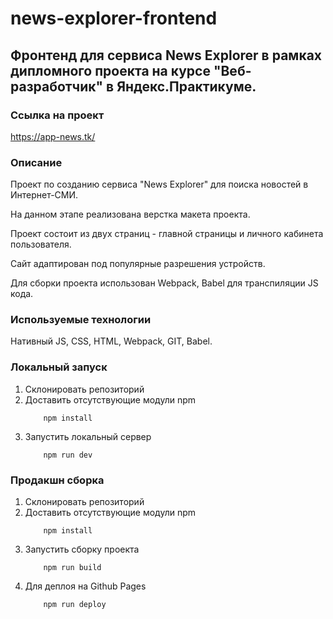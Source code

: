 # news-explorer-frontend

## Фронтенд для сервиса News Explorer в рамках дипломного проекта на курсе "Веб-разработчик" в Яндекс.Практикуме.

### Ссылка на проект
https://app-news.tk/

### Описание

Проект по созданию сервиса "News Explorer" для поиска новостей в Интернет-СМИ.

На данном этапе реализована верстка макета проекта.

Проект состоит из двух страниц - главной страницы и личного кабинета пользователя.

Сайт адаптирован под популярные разрешения устройств.

Для сборки проекта использован Webpack, Babel для транспиляции JS кода.

### Используемые технологии

Нативный JS, CSS, HTML, Webpack, GIT, Babel.

### Локальный запуск

1. Склонировать репозиторий
2. Доставить отсутствующие модули npm
   ```
       npm install
   ```
3. Запустить локальный сервер
   ```
       npm run dev
   ```

### Продакшн сборка

1. Склонировать репозиторий
2. Доставить отсутствующие модули npm
   ```
       npm install
   ```
3. Запустить сборку проекта
   ```
       npm run build
   ```
4. Для деплоя на Github Pages
   ```
       npm run deploy
   ```